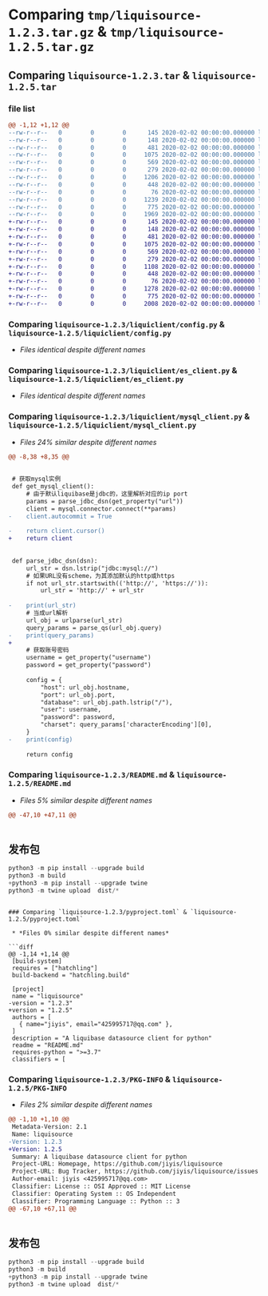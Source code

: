 # Comparing `tmp/liquisource-1.2.3.tar.gz` & `tmp/liquisource-1.2.5.tar.gz`

## Comparing `liquisource-1.2.3.tar` & `liquisource-1.2.5.tar`

### file list

```diff
@@ -1,12 +1,12 @@
--rw-r--r--   0        0        0      145 2020-02-02 00:00:00.000000 liquisource-1.2.3/requirements.txt
--rw-r--r--   0        0        0      148 2020-02-02 00:00:00.000000 liquisource-1.2.3/liquiclient/__init__.py
--rw-r--r--   0        0        0      481 2020-02-02 00:00:00.000000 liquisource-1.2.3/liquiclient/ck_client.py
--rw-r--r--   0        0        0     1075 2020-02-02 00:00:00.000000 liquisource-1.2.3/liquiclient/config.py
--rw-r--r--   0        0        0      569 2020-02-02 00:00:00.000000 liquisource-1.2.3/liquiclient/es_client.py
--rw-r--r--   0        0        0      279 2020-02-02 00:00:00.000000 liquisource-1.2.3/liquiclient/mongo_client.py
--rw-r--r--   0        0        0     1206 2020-02-02 00:00:00.000000 liquisource-1.2.3/liquiclient/mysql_client.py
--rw-r--r--   0        0        0      448 2020-02-02 00:00:00.000000 liquisource-1.2.3/liquiclient/redis_client.py
--rw-r--r--   0        0        0       76 2020-02-02 00:00:00.000000 liquisource-1.2.3/.gitignore
--rw-r--r--   0        0        0     1239 2020-02-02 00:00:00.000000 liquisource-1.2.3/README.md
--rw-r--r--   0        0        0      775 2020-02-02 00:00:00.000000 liquisource-1.2.3/pyproject.toml
--rw-r--r--   0        0        0     1969 2020-02-02 00:00:00.000000 liquisource-1.2.3/PKG-INFO
+-rw-r--r--   0        0        0      145 2020-02-02 00:00:00.000000 liquisource-1.2.5/requirements.txt
+-rw-r--r--   0        0        0      148 2020-02-02 00:00:00.000000 liquisource-1.2.5/liquiclient/__init__.py
+-rw-r--r--   0        0        0      481 2020-02-02 00:00:00.000000 liquisource-1.2.5/liquiclient/ck_client.py
+-rw-r--r--   0        0        0     1075 2020-02-02 00:00:00.000000 liquisource-1.2.5/liquiclient/config.py
+-rw-r--r--   0        0        0      569 2020-02-02 00:00:00.000000 liquisource-1.2.5/liquiclient/es_client.py
+-rw-r--r--   0        0        0      279 2020-02-02 00:00:00.000000 liquisource-1.2.5/liquiclient/mongo_client.py
+-rw-r--r--   0        0        0     1108 2020-02-02 00:00:00.000000 liquisource-1.2.5/liquiclient/mysql_client.py
+-rw-r--r--   0        0        0      448 2020-02-02 00:00:00.000000 liquisource-1.2.5/liquiclient/redis_client.py
+-rw-r--r--   0        0        0       76 2020-02-02 00:00:00.000000 liquisource-1.2.5/.gitignore
+-rw-r--r--   0        0        0     1278 2020-02-02 00:00:00.000000 liquisource-1.2.5/README.md
+-rw-r--r--   0        0        0      775 2020-02-02 00:00:00.000000 liquisource-1.2.5/pyproject.toml
+-rw-r--r--   0        0        0     2008 2020-02-02 00:00:00.000000 liquisource-1.2.5/PKG-INFO
```

### Comparing `liquisource-1.2.3/liquiclient/config.py` & `liquisource-1.2.5/liquiclient/config.py`

 * *Files identical despite different names*

### Comparing `liquisource-1.2.3/liquiclient/es_client.py` & `liquisource-1.2.5/liquiclient/es_client.py`

 * *Files identical despite different names*

### Comparing `liquisource-1.2.3/liquiclient/mysql_client.py` & `liquisource-1.2.5/liquiclient/mysql_client.py`

 * *Files 24% similar despite different names*

```diff
@@ -8,38 +8,35 @@
 
 
 # 获取mysql实例
 def get_mysql_client():
     # 由于默认liquibase是jdbc的，这里解析对应的ip port
     params = parse_jdbc_dsn(get_property("url"))
     client = mysql.connector.connect(**params)
-    client.autocommit = True
 
-    return client.cursor()
+    return client
 
 
 def parse_jdbc_dsn(dsn):
     url_str = dsn.lstrip("jdbc:mysql://")
     # 如果URL没有scheme，为其添加默认的http或https
     if not url_str.startswith(('http://', 'https://')):
         url_str = 'http://' + url_str
 
-    print(url_str)
     # 当成url解析
     url_obj = urlparse(url_str)
     query_params = parse_qs(url_obj.query)
-    print(query_params)
+
     # 获取账号密码
     username = get_property("username")
     password = get_property("password")
 
     config = {
         "host": url_obj.hostname,
         "port": url_obj.port,
         "database": url_obj.path.lstrip("/"),
         "user": username,
         "password": password,
         "charset": query_params['characterEncoding'][0],
     }
-    print(config)
 
     return config
```

### Comparing `liquisource-1.2.3/README.md` & `liquisource-1.2.5/README.md`

 * *Files 5% similar despite different names*

```diff
@@ -47,10 +47,11 @@
 
 ```
 
 ## 发布包
 ```python
 python3 -m pip install --upgrade build
 python3 -m build
+python3 -m pip install --upgrade twine
 python3 -m twine upload  dist/*
 
 ```
```

### Comparing `liquisource-1.2.3/pyproject.toml` & `liquisource-1.2.5/pyproject.toml`

 * *Files 0% similar despite different names*

```diff
@@ -1,14 +1,14 @@
 [build-system]
 requires = ["hatchling"]
 build-backend = "hatchling.build"
 
 [project]
 name = "liquisource"
-version = "1.2.3"
+version = "1.2.5"
 authors = [
   { name="jiyis", email="425995717@qq.com" },
 ]
 description = "A liquibase datasource client for python"
 readme = "README.md"
 requires-python = ">=3.7"
 classifiers = [
```

### Comparing `liquisource-1.2.3/PKG-INFO` & `liquisource-1.2.5/PKG-INFO`

 * *Files 2% similar despite different names*

```diff
@@ -1,10 +1,10 @@
 Metadata-Version: 2.1
 Name: liquisource
-Version: 1.2.3
+Version: 1.2.5
 Summary: A liquibase datasource client for python
 Project-URL: Homepage, https://github.com/jiyis/liquisource
 Project-URL: Bug Tracker, https://github.com/jiyis/liquisource/issues
 Author-email: jiyis <425995717@qq.com>
 Classifier: License :: OSI Approved :: MIT License
 Classifier: Operating System :: OS Independent
 Classifier: Programming Language :: Python :: 3
@@ -67,10 +67,11 @@
 
 ```
 
 ## 发布包
 ```python
 python3 -m pip install --upgrade build
 python3 -m build
+python3 -m pip install --upgrade twine
 python3 -m twine upload  dist/*
 
 ```
```

